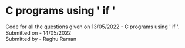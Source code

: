 # C programs using ' if '
Code for all the questions given on 13/05/2022 - C programs using ' if '.  
Submitted on - 14/05/2022  
Submitted by - Raghu Raman  
